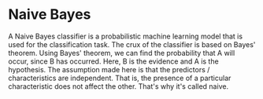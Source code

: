 # Naive Bayes

A Naive Bayes classifier is a probabilistic machine learning model that is used for the classification task. The crux of the classifier is based on Bayes' theorem. Using Bayes' theorem, we can find the probability that A will occur, since B has occurred. Here, B is the evidence and A is the hypothesis. The assumption made here is that the predictors / characteristics are independent. That is, the presence of a particular characteristic does not affect the other. That's why it's called naive.